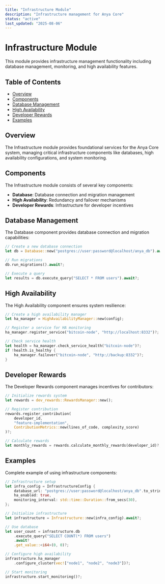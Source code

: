 ```yaml
---
title: "Infrastructure Module"
description: "Infrastructure management for Anya Core"
status: "active"
last_updated: "2025-08-06"
---
```


# Infrastructure Module

This module provides infrastructure management functionality including database management, monitoring, and high availability features.

## Table of Contents

- [Overview](#overview)
- [Components](#components)
- [Database Management](#database-management)
- [High Availability](#high-availability)
- [Developer Rewards](#developer-rewards)
- [Examples](#examples)

## Overview

The Infrastructure module provides foundational services for the Anya Core system, managing critical infrastructure components like databases, high availability configurations, and system monitoring.

## Components

The Infrastructure module consists of several key components:

- **Database**: Database connection and migration management
- **High Availability**: Redundancy and failover mechanisms
- **Developer Rewards**: Infrastructure for developer incentives

## Database Management

The Database component provides database connection and migration capabilities:

```rust
// Create a new database connection
let db = Database::new("postgres://user:password@localhost/anya_db").await?;

// Run migrations
db.run_migrations().await?;

// Execute a query
let results = db.execute_query("SELECT * FROM users").await?;
```

## High Availability

The High Availability component ensures system resilience:

```rust
// Create a high availability manager
let ha_manager = HighAvailabilityManager::new(config);

// Register a service for HA monitoring
ha_manager.register_service("bitcoin-node", "http://localhost:8332")?;

// Check service health
let health = ha_manager.check_service_health("bitcoin-node")?;
if !health.is_healthy {
    ha_manager.failover("bitcoin-node", "http://backup:8332")?;
}
```

## Developer Rewards

The Developer Rewards component manages incentives for contributors:

```rust
// Initialize rewards system
let rewards = dev_rewards::RewardsManager::new();

// Register contribution
rewards.register_contribution(
    developer_id,
    "feature-implementation",
    ContributionMetrics::new(lines_of_code, complexity_score)
)?;

// Calculate rewards
let monthly_rewards = rewards.calculate_monthly_rewards(developer_id)?;
```

## Examples

Complete example of using infrastructure components:

```rust
// Infrastructure setup
let infra_config = InfrastructureConfig {
    database_url: "postgres://user:password@localhost/anya_db".to_string(),
    ha_enabled: true,
    monitoring_interval: std::time::Duration::from_secs(30),
};

// Initialize infrastructure
let infrastructure = Infrastructure::new(infra_config).await?;

// Use database
let user_count = infrastructure.db
    .execute_query("SELECT COUNT(*) FROM users")
    .await?
    .get_value::<i64>(0, 0)?;

// Configure high availability
infrastructure.ha_manager
    .configure_cluster(vec!["node1", "node2", "node3"])?;

// Start monitoring
infrastructure.start_monitoring()?;
```

